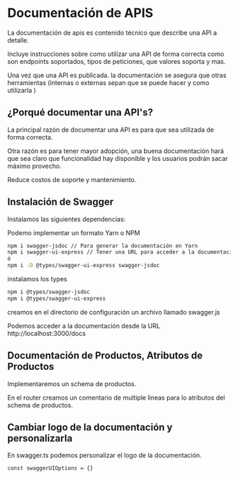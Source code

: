# Documentación de APIS  

La documentación de apis es contenido técnico que describe una API a detalle.

Incluye instrucciones sobre como utilizar una API de forma correcta como son endpoints soportados, tipos de peticiones, que
valores soporta y mas.

Una vez que una API es publicada. la documentación se asegura que otras herramientas (internas o externas sepan que se puede
 hacer y como utilizarla )

## ¿Porqué documentar una API's?

La principal razón de documentar una API es para que sea utilizada de forma correcta.

Otra razón es para tener mayor adopción, una buena documentación hará que sea claro que funcionalidad hay disponible
y los usuarios podrán sacar máximo provecho.

Reduce costos de soporte y mantenimiento.

## Instalación de Swagger

Instalamos las siguientes dependencias:

Podemo implementar un formato Yarn o NPM

```bash
npm i swagger-jsdoc // Para generar la documentación en Yarn
npm i swagger-ui-express // Tener una URL para acceder a la documentación
ó 
npm i -D @types/swagger-ui-express swagger-jsdoc

```

instalamos los types 

```bash
npm i @types/swagger-jsdoc
npm i @types/swagger-ui-express
```

creamos en el directorio de configuración un archivo llamado swagger.js

Podemos acceder a la documentación desde la URL http://localhost:3000/docs

## Documentación de Productos, Atributos de Productos

Implementaremos un schema de productos.

En el router creamos un comentario de multiple lineas para lo atributos del schema de productos.

## Cambiar logo de la documentación y personalizarla

En swagger.ts podemos personalizar el logo de la documentación.

`const swaggerUIOptions = {}`
